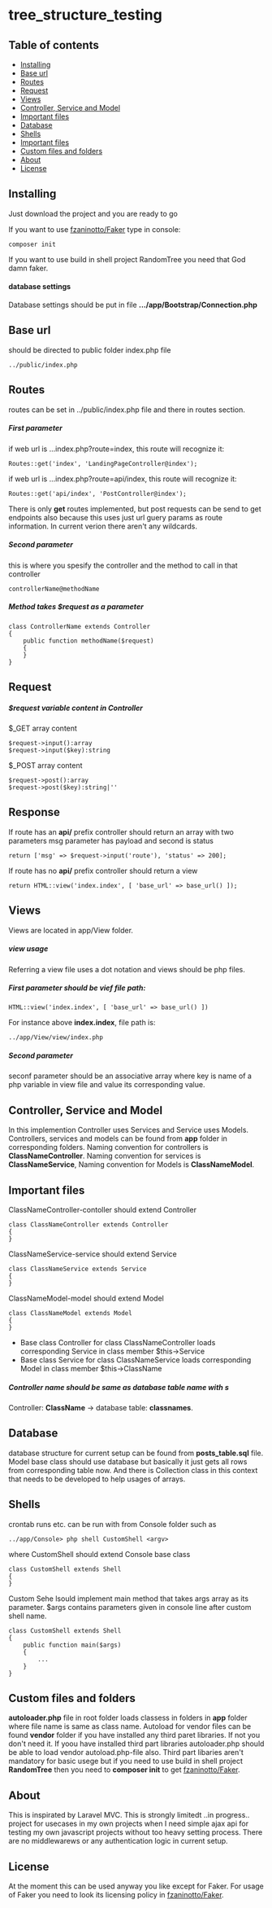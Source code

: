 # tree_structure_testing

## Table of contents
- [Installing](https://github.com/lazydistribution/tree_structure_testing/blob/main/README.md#installing)
- [Base url](https://github.com/lazydistribution/tree_structure_testing/blob/main/README.md#base-url)
- [Routes](https://github.com/lazydistribution/tree_structure_testing/blob/main/README.md#routes)
- [Request](https://github.com/lazydistribution/tree_structure_testing/blob/main/README.md#request)
- [Views](https://github.com/lazydistribution/tree_structure_testing/blob/main/README.md#views)
- [Controller, Service and Model](https://github.com/lazydistribution/tree_structure_testing/blob/main/README.md#controller-service-and-model)
- [Important files](https://github.com/lazydistribution/tree_structure_testing/blob/main/README.md#important-files)
- [Database](https://github.com/lazydistribution/tree_structure_testing/blob/main/README.md#database)
- [Shells](https://github.com/lazydistribution/tree_structure_testing/blob/main/README.md#shells)
- [Important files](https://github.com/lazydistribution/tree_structure_testing/blob/main/README.md#important-files)
- [Custom files and folders](https://github.com/lazydistribution/tree_structure_testing/blob/main/README.md#custom_files_and_folders)
- [About](https://github.com/lazydistribution/tree_structure_testing/blob/main/README.md#about)
- [License](https://github.com/lazydistribution/tree_structure_testing/blob/main/README.md#license)

## Installing
Just download the project and you are ready to go 

If you want to use [fzaninotto/Faker](https://github.com/fzaninotto/Faker) type in console:
```
composer init
```
If you want to use build in shell project RandomTree you need that God damn faker.

#### database settings
Database settings should be put in file **.../app/Bootstrap/Connection.php**

## Base url
should be directed to public folder index.php file
```
../public/index.php
``` 

## Routes
routes can be set in ../public/index.php file and there in routes section.


##### First parameter
if web url is ...index.php?route=index, this route will recognize it:
```
Routes::get('index', 'LandingPageController@index');
```
if web url is ...index.php?route=api/index, this route will recognize it:
```
Routes::get('api/index', 'PostController@index');
```

There is only **get** routes implemented, but post requests can be send to get endpoints also because this uses just url guery params as route information. In current verion there aren't any wildcards.

##### Second parameter 
this is where you spesify the controller and the method to call in that controller
```
controllerName@methodName
```

##### Method takes $request as a parameter
```
class ControllerName extends Controller
{
    public function methodName($request)
    {
    }
}
```
## Request 
##### $request variable content in Controller
$_GET array content
```
$request->input():array
$request->input($key):string
```
$_POST array content
```
$request->post():array
$request->post($key):string|''
```
## Response
If route has an **api/** prefix controller should return an array with two parameters msg parameter has payload and second is status
```
return ['msg' => $request->input('route'), 'status' => 200];
```
If route has no **api/** prefix controller should return a view
```
return HTML::view('index.index', [ 'base_url' => base_url() ]);
```
## Views
Views are located in app/View folder. 
##### view usage
Referring a view file uses a dot notation and views should be php files. 

##### First parameter should be vief file path:
```
HTML::view('index.index', [ 'base_url' => base_url() ])
```
For instance above **index.index**, file path is:
```
../app/View/view/index.php
```
##### Second parameter
seconf parameter should be an associative array where key is name of a php variable in view file and value its corresponding value.

## Controller, Service and Model
In this implemention Controller uses Services and Service uses Models. Controllers, services and models can be found from **app** folder in corresponding folders.
Naming convention for controllers is **ClassNameController**. Naming convention for services is **ClassNameService**, Naming convention for Models is **ClassNameModel**.

## Important files
ClassNameController-contoller should extend Controller
```
class ClassNameController extends Controller 
{
}
```

ClassNameService-service should extend Service
```
class ClassNameService extends Service 
{
}
```

ClassNameModel-model should extend Model
```
class ClassNameModel extends Model 
{
}
```

- Base class Controller for class ClassNameController loads corresponding Service in class member $this->Service
- Base class Service for class ClassNameService loads corresponding Model in class member $this->ClassName

##### Controller name should be same as database table name with *s* 
Controller: **ClassName** -> database table: **classnames**. 

## Database
database structure for current setup can be found from **posts_table.sql** file. Model base class should use database but basically it just gets all rows from corresponding table now. And there is Collection class in this context that needs to be developed to help usages of arrays.

## Shells
crontab runs etc. can be run with from Console folder such as
```
../app/Console> php shell CustomShell <argv>
```
where CustomShell should extend Console base class
```
class CustomShell extends Shell
{
}
```
Custom Sehe lsould implement main method that takes args array as its parameter. $args contains parameters given in console line after custom shell name.
```
class CustomShell extends Shell
{
    public function main($args)
    {
        ...
    }
}
```
## Custom files and folders
**autoloader.php** file in root folder loads classess in folders in **app** folder where file name is same as class name. Autoload for vendor files can be found **vendor** folder if you have installed any third paret libraries. If not you don't need it. If yoou have installed third part libraries autoloader.php should be able to load vendor autoload.php-file also. Third part libaries aren't mandatory for basic usege but if you need to use build in shell project **RandomTree** then you need to **composer init** to get [fzaninotto/Faker](https://github.com/fzaninotto/Faker).

## About
This is inspirated by Laravel MVC. This is strongly limitedt ..in progress.. project for usecases in my own projects when I need simple ajax api for testing my own javascript projects without too heavy setting process. There are no middlewarews or any authentication logic in current setup.

## License
At the moment this can be used anyway you like except for Faker. For usage of Faker you need to look its licensing policy in [fzaninotto/Faker](https://github.com/fzaninotto/Faker).
